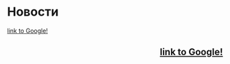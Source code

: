 <p align="center"><h1>Новости</h1></p>

[link to Google!](http://google.com)

<p>
  <h2 align="right"> <a href="http://google.com">link to Google!</a> </h2>
</p>
